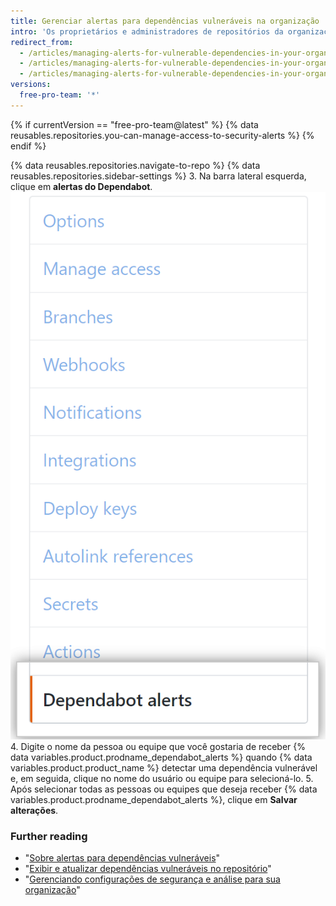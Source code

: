 ```yaml
---
title: Gerenciar alertas para dependências vulneráveis na organização
intro: 'Os proprietários e administradores de repositórios da organização recebem {% data variables.product.prodname_dependabot_alerts %} quando detectamos uma dependência vulnerável no repositório de uma organização. Você pode especificar outros membros ou equipes com acesso de gravação para também receber alertas de dependências vulneráveis.'
redirect_from:
  - /articles/managing-alerts-for-vulnerable-dependencies-in-your-organization-s-repositories/
  - /articles/managing-alerts-for-vulnerable-dependencies-in-your-organizations-repositories/
  - /articles/managing-alerts-for-vulnerable-dependencies-in-your-organization
versions:
  free-pro-team: '*'
---
```


{% if currentVersion == "free-pro-team@latest" %}
{% data reusables.repositories.you-can-manage-access-to-security-alerts %}
{% endif %}

{% data reusables.repositories.navigate-to-repo %}
{% data reusables.repositories.sidebar-settings %}
3. Na barra lateral esquerda, clique em **alertas do Dependabot**. ![Aba de alertas do Dependabot na barra lateral de configurações](/assets/images/help/settings/settings-sidebar-dependabot-alerts.png)
4. Digite o nome da pessoa ou equipe que você gostaria de receber {% data variables.product.prodname_dependabot_alerts %} quando {% data variables.product.product_name %} detectar uma dependência vulnerável e, em seguida, clique no nome do usuário ou equipe para selecioná-lo.
5. Após selecionar todas as pessoas ou equipes que deseja receber {% data variables.product.prodname_dependabot_alerts %}, clique em **Salvar alterações**.

### Further reading

- "[Sobre alertas para dependências vulneráveis](/github/managing-security-vulnerabilities/about-alerts-for-vulnerable-dependencies)"
- "[Exibir e atualizar dependências vulneráveis no repositório](/articles/viewing-and-updating-vulnerable-dependencies-in-your-repository)"
- "[Gerenciando configurações de segurança e análise para sua organização](/github/setting-up-and-managing-organizations-and-teams/managing-security-and-analysis-settings-for-your-organization)"
